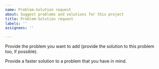 ```yaml
---
name: Problem-Solution request
about: Suggest problems and solutions for this project
title: Problem-Solution request
labels: ''
assignees: ''

---
```


Provide the problem you want to add (provide the solution to this problem too, if possible).

Provide a faster solution to a problem that you have in mind.
